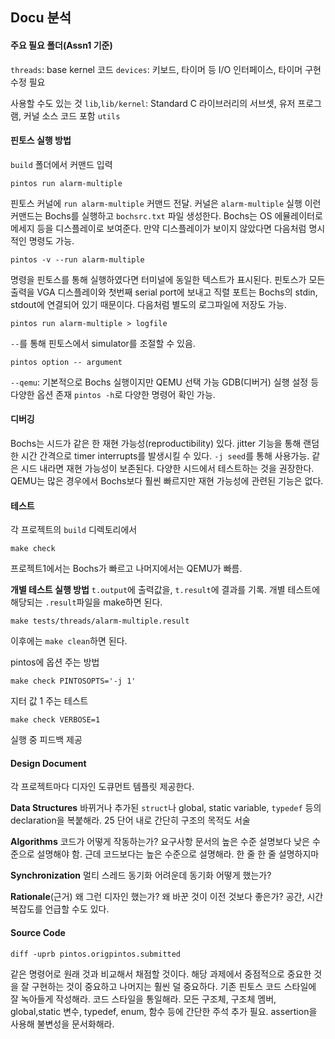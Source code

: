 ## Docu 분석
#### 주요 필요 폴더(Assn1 기준)
`threads`: base kernel 코드
`devices`: 키보드, 타이머 등 I/O 인터페이스, 타이머 구현 수정 필요

사용할 수도 있는 것
`lib`,`lib/kernel`: Standard C 라이브러리의 서브셋, 유저 프로그램, 커널 소스 코드 포함
`utils`

#### 핀토스 실행 방법
`build` 폴더에서 커맨드 입력
``` shell
pintos run alarm-multiple
``` 
핀토스 커널에 `run alarm-multiple` 커맨드 전달.
커널은 `alarm-multiple` 실행
이런 커맨드는 Bochs를 실행하고 `bochsrc.txt` 파일 생성한다.
Bochs는 OS 에뮬레이터로 메세지 등을 디스플레이로 보여준다.
만약 디스플레이가 보이지 않았다면 다음처럼 명시적인 명령도 가능.
```
pintos -v --run alarm-multiple
```
명령을 핀토스를 통해 실행하였다면 터미널에 동일한 텍스트가 표시된다. 핀토스가 모든 출력을 VGA 디스플레이와 첫번째 serial port에 보내고 직렬 포트는 Bochs의 stdin, stdout에 연결되어 있기 때문이다.
다음처럼 별도의 로그파일에 저장도 가능.
```
pintos run alarm-multiple > logfile
```

`--`를 통해 핀토스에서 simulator를 조절할 수 있음.
```
pintos option -- argument
```
`--qemu`: 기본적으로 Bochs 실행이지만 QEMU 선택 가능
GDB(디버거) 실행 설정 등 다양한 옵션 존재
`pintos -h`로 다양한 명령어 확인 가능.

#### 디버깅
Bochs는 시드가 같은 한 재현 가능성(reproductibility) 있다.
jitter 기능을 통해 랜덤한 시간 간격으로 timer interrupts를 발생시킬 수 있다. `-j seed`를 통해 사용가능.
같은 시드 내라면 재현 가능성이 보존된다.
다양한 시드에서 테스트하는 것을 권장한다.
QEMU는 많은 경우에서 Bochs보다 훨씬 빠르지만 재현 가능성에 관련된 기능은 없다.

#### 테스트
각 프로젝트의 `build` 디렉토리에서 
```
make check
```
프로젝트1에서는 Bochs가 빠르고 나머지에서는 QEMU가 빠름.

**개별 테스트 실행 방법**
`t.output`에 출력값을, `t.result`에 결과를 기록.
개별 테스트에 해당되는 `.result`파일을 make하면 된다.
```
make tests/threads/alarm-multiple.result
```
이후에는 `make clean`하면 된다.

pintos에 옵션 주는 방법
```
make check PINTOSOPTS='-j 1'
```
지터 값 1 주는 테스트

```
make check VERBOSE=1
```
실행 중 피드백 제공

#### Design Document
각 프로젝트마다 디자인 도큐먼트 템플릿 제공한다.

**Data Structures**
바뀌거나 추가된 `struct`나 global, static variable, `typedef` 등의 declaration을 복붙해라. 25 단어 내로 간단히 구조의 목적도 서술

**Algorithms**
코드가 어떻게 작동하는가?
요구사항 문서의 높은 수준 설명보다 낮은 수준으로 설명해야 함.
근데 코드보다는 높은 수준으로 설명해라.
한 줄 한 줄 설명하지마

**Synchronization**
멀티 스레드 동기화 어려운데 동기화 어떻게 했는가?

**Rationale**(근거)
왜 그런 디자인 했는가?
왜 바꾼 것이 이전 것보다 좋은가?
공간, 시간 복잡도를 언급할 수도 있다.

#### Source Code
```
diff -uprb pintos.origpintos.submitted
```
같은 명령어로 원래 것과 비교해서 채점할 것이다.
해당 과제에서 중점적으로 중요한 것을 잘 구현하는 것이 중요하고 나머지는 훨씬 덜 중요하다.
기존 핀토스 코드 스타일에 잘 녹아들게 작성해라.
코드 스타일을 통일해라.
모든 구조체, 구조체 멤버, global,static 변수, typedef, enum, 함수 등에 간단한 주석 추가 필요.
assertion을 사용해 불변성을 문서화해라.

